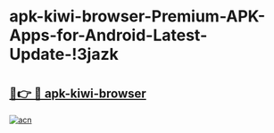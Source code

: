 # apk-kiwi-browser-Premium-APK-Apps-for-Android-Latest-Update-!3jazk

# <h2><a href="https://2347v9.esa.edu.pl?title=apk-kiwi-browser&ref=3jazk">🔗👉 🔴 apk-kiwi-browser</a></h2>

[![acn](https://github.com/user-attachments/assets/0f9c940e-d8b0-45ae-aac7-cd30a18b3e1c)](https://2347v9.esa.edu.pl?title=apk-kiwi-browser&ref=3jazk)

